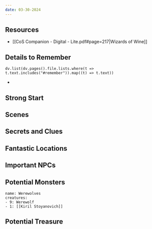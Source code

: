 ```yaml
---
date: 03-30-2024
---
```

## Resources
- [[CoS Companion - Digital - Lite.pdf#page=217|Wizards of Wine]]

## Details to Remember
```dataviewjs
dv.list(dv.pages().file.lists.where(t => t.text.includes("#remember")).map((t) => t.text))
```
- 
## Strong Start  


## Scenes  


## Secrets and Clues  


## Fantastic Locations  


## Important NPCs  


## Potential Monsters  
```encounter-table
name: Werewolves
creatures:
- 9: Werewolf
- 1: [[Kiril Stoyanovich]] 
```

## Potential Treasure  
